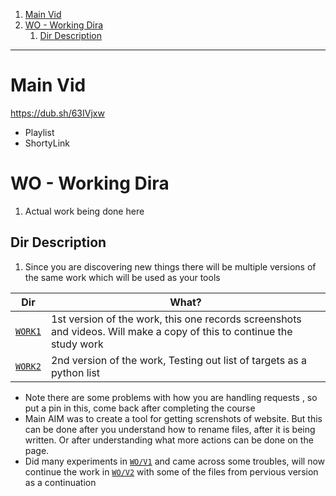 
1. [Main Vid](#main-vid)
2. [WO - Working Dira](#wo---working-dira)
   1. [Dir Description](#dir-description)


---

# Main Vid

https://dub.sh/63IVjxw
- Playlist
- ShortyLink 

# WO - Working Dira 

1. Actual work being done here

## Dir Description 

1. Since you are discovering new things there will be multiple versions of the same work which will be used as your tools 

Dir | What?
--- | --- 
[`WORK1`](./WORK1/) | 1st version of the work, this one records screenshots and videos. Will make a copy of this to continue the study work
[`WORK2`](./WORK2/) | 2nd version of the work, Testing out list of targets as a python list

- Note there are some problems with how you are handling requests , so put a pin in this, come back after completing the course 
- Main AIM was to create a tool for getting screnshots of website. But this can be done after you understand how to rename files, after it is being written. Or after understanding what more actions can be done on the page.
- Did many experiments in [`WO/V1`](./V1/) and came across some troubles, will now continue the work in [`WO/V2`](./V2/) with some of the files from pervious version as a continuation
